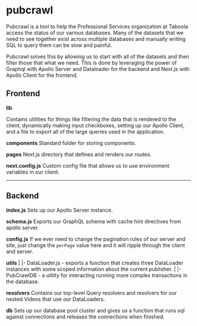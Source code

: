 # pubcrawl

Pubcrawl is a tool to help the Professional Services organization at Taboola access the status of our various databases. Many of the datasets that we need to see together exist across multiple databases and manually writing SQL to query them can be slow and painful.

Pubcrawl solves this by allowing us to start with all of the datasets and then filter those that what we need. This is done by leveraging the power of Graphql with Apollo Server and Dataloader for the backend and Next.js with Apollo Client for the frontend.

## Frontend

**lib**

Contains utilities for things like filtering the data that is rendered to the client, dynamically making input checkboxes, setting up our Apollo Client, and a file to export all of the large queries used in the application.

**components**
Standard folder for storing components.

**pages**
Next.js directory that defines and renders our routes.

**next.config.js**
Custom config file that allows us to use environment variables in our client.

---

## Backend

**index.js**
Sets up our Apollo Server instance.

**schema.js**
Exports our GraphQL schema with cache hint directives from apollo server.

**config.js**
If we ever need to change the pagination rules of our server and site, just change the `perPage` value here and it will ripple through the client and server.

**utils**
	|
	|- DataLoader.js - exports a function that creates three DataLoader instances with some scoped information about the current publisher.
	|
	|- PubCrawlDB - a utility for interacting running more complex transactions in the database.

**resolvers**
Contains our top-level Query resolvers and resolvers for our nested Videos that use our DataLoaders.

**db**
Sets up our database pool cluster and gives us a function that runs sql against connections and releases the connections when finished.
